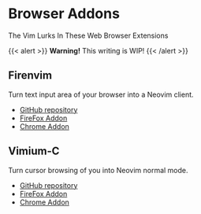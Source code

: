 # Browser Addons

The Vim Lurks In These Web Browser Extensions 

{{< alert >}}
**Warning!** This writing is WIP!
{{< /alert >}}

## Firenvim

Turn text input area of your browser into a Neovim client.

- [GitHub repository](https://github.com/glacambre/firenvim)
- [FireFox Addon](https://addons.mozilla.org/en-US/firefox/addon/firenvim/)
- [Chrome Addon](https://chrome.google.com/webstore/detail/firenvim/egpjdkipkomnmjhjmdamaniclmdlobbo)

## Vimium-C

Turn cursor browsing of you into Neovim normal mode.

- [GitHub repository](https://github.com/gdh1995/vimium-c)
- [FireFox Addon](https://addons.mozilla.org/en-US/firefox/addon/vimium-c/)
- [Chrome Addon](https://chrome.google.com/webstore/detail/vimium-c-all-by-keyboard/hfjbmagddngcpeloejdejnfgbamkjaeg)
